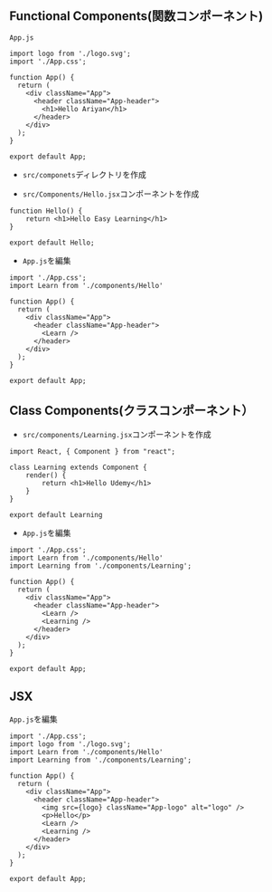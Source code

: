 ## Functional Components(関数コンポーネント)

`App.js`<br>

```
import logo from './logo.svg';
import './App.css';

function App() {
  return (
    <div className="App">
      <header className="App-header">
        <h1>Hello Ariyan</h1>
      </header>
    </div>
  );
}

export default App;
```

+ `src/componets`ディレクトリを作成<br>

+ `src/Components/Hello.jsx`コンポーネントを作成<br>

```
function Hello() {
    return <h1>Hello Easy Learning</h1>
}

export default Hello;
```

+ `App.js`を編集<br>

```
import './App.css';
import Learn from './components/Hello'

function App() {
  return (
    <div className="App">
      <header className="App-header">
        <Learn />
      </header>
    </div>
  );
}

export default App;
```

## Class Components(クラスコンポーネント）

+ `src/components/Learning.jsx`コンポーネントを作成<br>

```
import React, { Component } from "react";

class Learning extends Component {
    render() {
        return <h1>Hello Udemy</h1>
    }
}

export default Learning
```

+ `App.js`を編集<br>

```
import './App.css';
import Learn from './components/Hello'
import Learning from './components/Learning';

function App() {
  return (
    <div className="App">
      <header className="App-header">
        <Learn />
        <Learning />
      </header>
    </div>
  );
}

export default App;
```

## JSX

`App.js`を編集<br>

```
import './App.css';
import logo from './logo.svg';
import Learn from './components/Hello'
import Learning from './components/Learning';

function App() {
  return (
    <div className="App">
      <header className="App-header">
        <img src={logo} className="App-logo" alt="logo" />
        <p>Hello</p>
        <Learn />
        <Learning />
      </header>
    </div>
  );
}

export default App;
```